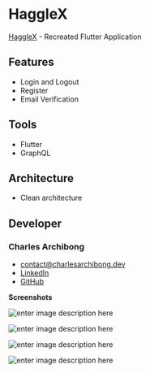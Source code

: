 # HaggleX

[HaggleX](https://www.hagglex.com/) - Recreated Flutter Application


## Features
- Login and Logout
- Register
- Email Verification

## Tools
- Flutter
- GraphQL

## Architecture
 - Clean architecture

## Developer
### Charles Archibong
- [contact@charlesarchibong.dev](mailto:contact@charlesarchibong.dev)
- [LinkedIn](https://www.linkedin.com/in/charles-archibong)
- [GitHub](https://github.com/charlesarchibong/)


**Screenshots**

![enter image description here](https://lh3.googleusercontent.com/aOI792eZ81IYKZVXcJTWcHjpRe8C5HIXf_ODKgSciJg-MsZDHdpg623j9RU2j6QMPOXkG46A955uP-IWsoIKZf9kUcRcaqZlfGY-STSIZQNbw3oC798IzXTZ4Qp3MP5KUQzIS2M3J0quKTCkdz29przL5Ap1xpsMh3kglKqOtZzNqD7H8ZjkBOrkSb5N0Md3kxYafXxZuCxpKcWuB2oQeCIpf4VzjSPk2Gzxz69Iwcoe36NnT4X-DCpPwT5jODl6wQ_1FaHedSqa5NHRo3AvK54IFoJbaqJaKduQ1rHiYySYLDo-qpBP12jiSgoSNA9qSFo_K4hI3EyX-c2h6cx5VjcjfcpyNBbuMJMWd60dM8vEQfAoRQsLy04wsqySOgtxRkxZnSuWfnruKVXFKKHyrIrgbYMzTZyPfG2SqXbA3PpJr0sQIs_GpDhdTLfGOnP20XUUKNKgZhzbioeKvc57iZietd4eu3csugcfO9-2V5DLSbt0ckHODmoZw47BNBzDONb28UlT-IIXFQO_kJMX_8dp6aTOUn-gvCqId9FoLnnu9rbROFcKPXyLi5D8cuGGFF-qGhW-I_1XKjz6avzQKHY8FGMcmwnCRThrb6epj7KrFrnGnTdhPRpEBLBVSC_GX7kdWo3YxJN0MX7AAVA9P4x9WB4ndthTK0cSU0n9EDRbk8zl-LtbFCVaArtXdIzIL9l17ygpEY45gThG8jtRvCQ=w666-h1438-no?authuser=0)

![enter image description here](https://lh3.googleusercontent.com/b3CHAwlG5wA3gm20L_lTSNsLdxgt7h10f7GImn7mjE_OlajX7Dide3-qRdPhhj87j1QbtP09Xfo2TZaxSnH_3OOioo9vNOxFPh73ohmcDDWplSxAhv6Ajc_lYnthcZJ6OLqhUJ7QBmesGHZ7UMuLLuloC2Qu5Jy259Euq8Eo__Q12ij-DNnoegHxeP3qAX9nUP7tzG2J8TWi8A6e7C5WlTszttRdQcHXGDzst--SG4iKcGuOjSxtvhleTzt7oYrFhbHteMHKR_4i4kP_PpxXnMy5Pz1tOJqUXEbTxnuqcQjEXG4KoXv-aBiM0vp4GRmwwH0435dhaoaVqqUfz_knXe8aeD5iwMqgZtfQtP8n2hL79ZAAqKL0R7gI1SOUYPN5LFbzqnp-vs_Sfy3MXTn7BSYx4aarlmkBeWZnAVzMpcFOgn8RKB_8bMUDOC8-54SUXDHQL2dA1PTWboL9F8BaUPJ9nQlJ0Me5cAUh0-0VRyC7F658Ags3xys3EaHomel5tYBZUDhKYI_tEIpP768iva-j1Hkfeznm1kLMqhWxRN_-2x3F0oDj1-7Rzg7fs1LpY8BBJyxVkDo2z71lMURijSmrN9hPx7gY5SEp-YcRXyadLKFxWW6VnpkICC16bR_xI1P_KFGWt5noxqW952sMWRRPzxenhbaMxE3AKgJN3iRgLCiZVfyoEQ1XhLyuaJL6KxQJJkoCuEPhsSYiYofLBfY=w666-h1438-no?authuser=0)

![enter image description here](https://lh3.googleusercontent.com/e1fxRIbsYIHaM1ao8B5FuJ8K-YqM4S9ledwTEE6nAMkb_Qg6KdDiS1Hb1_MeCt7k8Ah71dkkBVdJD999wpby9SRpi-T7Oe4rqorRcScadTicAF_oKmNS90Z8D1x5Dkcd2TV7Z9ru0bTzc_6XHOEJQPr-8vT-k292wSsg10zAU75D_Kko2jQcbZ6UmFtPxK5CuB9RWOSEeB5cdUy8nU6KWHHXiLeASWk-cyjWunroFEaQSBzkOS1qnguvmTCd18GQoNTyhDsmbfBkS7el8zRgAPh63t5RaHjWx5m-9QD8mb_9avFkiipLN3n22FZ_eDA6bY2yDupsWnwdVklTCnvDCVoq8pSvgXnFuVhlEXHBbKvHJQ-7fLpSFAk5K1XEBnfM1bjzCUIeBJ31uwz5Mq9TPsy5of9PWDU0CXsM9aUIJkmZ3ZC9BIdcsEBItrQCGKUoMorFUaLRuz7IbfFuyCRTRJtL7ISyhJqaeex-bNSIGTNQlXyI_xStZnxUvTWzLvdjPqtTgQ8fDew7dclCSgBa1oiQNV-vEZPqQgdiIewYWrWUbaWXbYheLbioDP0QI3EF1vK3ebHae9gxGFbmWWo2_PyDSkFC-961puVDhO_5XP1gRUpVika_tU_x75F4Q_mnmqt1WBdGGrgflcqqwI-nSyVD_J17jD5iQct-3uCt8ExNqAtjogxW6lqf3Or42QjVJz8mRfq24iczk3gsflIOxAg=w666-h1438-no?authuser=0)

![enter image description here](https://lh3.googleusercontent.com/DiYHdnAHQH9OALRxLURC7o0j7dXrDrq13_UbIukN3MVYgOqzsgRC-6UYyffKFbVtUMMxZHXLt-T76S5aakiFgLqUohDP8QpYlDjjnCc5fwpptk4Vc08JqKOxq2-NEinxcJ8hWsWB_Vh0JgsfyMUUQpfOw6ioNs2WOVvzj7zqLEn_KWLWhHXVavoMLkrOMOZTn63VhaoaAfL1pVeBRP3Og5VtRk_D0qXyNH3LBkkzt7nuut6B2tbh2vAsBEWV1Vqrpb62HaZmpotFJMf9eTmtQRHlJpuFcx4ufFCJ2VKWAk_OV3dZc5yvozC9vQe3X3aVIlcVbfZS0aTb-MV_qskHwUTSQW_hO6P2OBDMTXmq0vPGE0dgE6jsLlftS7mbUuC2F0mliWkPOQXKqeqrSJZllhiRYT7d7XrdsRVGTJqB9sSBHI9MXkpUd9glrOCK_uDCl--3r_mmZIGwBEl_qvyOpPQ1OsMo0WTySM9ztUQXFLONZ-T4C-yVXOBKp5PdP60hjtUFhjBR1HMT8rsJGloCny3xU7zvYb132_DgKo9BIgRUCo5I_vQ2eT4li2e_876qkdVJtKgryfKWIgxZv_edTQeMpm2CnF9lEEdtfVt9A9cfnMgsdujyi5e7G076-98WwfsAUh6_mBImsxL_09pKW767cZMjDzOpKtmUqFM3tJYskXTeY2pfzuzHqRb1PwpxHFYSV2fUVHHGDDEke0iW_N0=w666-h1438-no?authuser=0)